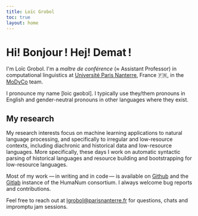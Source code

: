 ```yaml
---
title: Loïc Grobol
toc: true
layout: home
---
```


<!-- LTeX: language=en-GB -->
<!-- markdownlint-disable MD003 MD025 MD033 -->

Hi! Bonjour ! Hej! Demat !
=========================

I'm Loïc Grobol. I'm a *maître de conférence* (≈ Assistant Professor) in computational linguistics
at [Université Paris Nanterre](https://parisnanterre.fr), France 🇫🇷, in the
[MoDyCo](https://modyco.fr) team.

I pronounce my name [loic gʁobɔl]. I typically use they/them pronouns in English and
gender-neutral pronouns in other languages where they exist.

## My research

My research interests focus on machine learning applications to natural language processing, and
specifically to irregular and low-resource contexts, including diachronic and historical data and
low-resource languages. More specifically, these days I work on automatic syntactic parsing of
historical languages and resource building and bootstrapping for low-resource languages.

Most of my work — in writing and in code — is available on [Github](https://github.com/loicgrobol)
and the [Gitlab](https://gitlab.huma-num.fr/lgrobol) instance of the HumaNum consortium. I always
welcome bug reports and contributions.

Feel free to reach out at [lgrobol@parisnanterre.fr](mailto:lgrobol@parisnanterre.fr) for questions,
chats and impromptu jam sessions.
